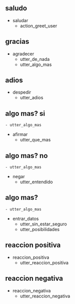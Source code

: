 ## saludo
* saludar
    - action_greet_user

## gracias
* agradecer
    - utter_de_nada
    - utter_algo_mas

## adios
* despedir
    - utter_adios

## algo mas? si
    - utter_algo_mas
* afirmar
    - utter_que_mas

## algo mas? no
    - utter_algo_mas
* negar
    - utter_entendido

## algo mas?
    - utter_algo_mas
* entrar_datos
    - utter_sin_estar_seguro
    - utter_posibilidades

## reaccion positiva
* reaccion_positiva
    - utter_reaccion_positiva

## reaccion negativa
* reaccion_negativa
    - utter_reaccion_negativa

